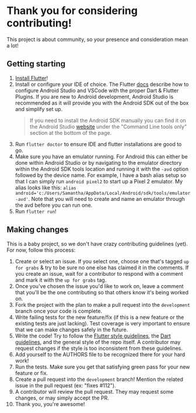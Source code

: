 # Thank you for considering contributing!
This project is about community, so your presence and consideration mean a lot!

## Getting starting
1. [Install Flutter](https://flutter.io/get-started/install/)!
2. Install or configure your IDE of choice. The Flutter [docs](https://flutter.io/get-started/editor/#androidstudio) describe how to configure Android Studio and VSCode with the proper Dart & Flutter Plugins. If you are new to Android development, Android Studio is recommended as it will provide you with the Android SDK out of the box and simplify set up.
    > If you need to install the Android SDK manually you can find it on the Android Studio [website](https://developer.android.com/studio/) under the "Command Line tools only" section at the bottom of the page.
3. Run `flutter doctor` to ensure IDE and flutter installations are good to go.
4. Make sure you have an emulator running. For Android this can either be done within Android Studio or by navigating to the emulator directory within the Android SDK tools location and running it with the `-avd` option followed by the device name. For example, I have a bash alias setup so that I can simply run `android pixel2` to start up a Pixel 2 emulator. My alias looks like this: `alias android='c:/Users/Samantha/AppData/Local/Android/sdk/tools/emulator -avd'`. Note that you will need to create and name an emulator through the avd before you can run one.
5. Run `flutter run`!


## Making changes
This is a baby project, so we don't have crazy contributing guidelines (yet). For now, follow this process:

1. Create or select an issue. If you select one, choose one that's tagged `up for grabs` & try to be sure no one else has claimed it in the comments. If you create an issue, wait for a contributor to respond with a comment and mark it with the `up for grabs` tag.
2. Once you've chosen the issue you'd like to work on, leave a comment that you'll be the one contributing so that others know it's being worked on.
3. Fork the project with the plan to make a pull request into the `development` branch once your code is complete.
4. Write failing tests for the new feature/fix (if this is a new feature or the existing tests are just lacking). Test coverage is very important to ensure that we can make changes safely in the future. 
5. Write the code! Try to follow the [Flutter style guidelines](https://github.com/flutter/flutter/wiki/Style-guide-for-Flutter-repo), the [Dart guidelines](https://www.dartlang.org/guides/language/effective-dart/style), and the general style of the repo itself. A contributor may request changes if the style is too inconsistent from these guidelines.
6. Add yourself to the AUTHORS file to be recognized there for your hard work!
7. Run the tests. Make sure you get that satisfying green pass for your new feature or fix.
8. Create a pull request into the `development` branch! Mention the related issue in the pull request (ex: "fixes #112"). 
9. A contributor will review the pull request. They may request some changes, or may simply accept the PR. 
10. Thank you, you're awesome!
